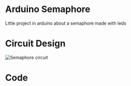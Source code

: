 # Arduino Semaphore
Little project in arduino about a semaphore made with leds

# Circuit Design

![Semaphore circuit](https://github.com/girpinto/images/blob/[branch]/semaforo.jpg?raw=true)

# Code
